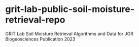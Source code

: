 # grit-lab-public-soil-moisture-retrieval-repo
GRIT Lab Soil Moisture Retrieval Algorithms and Data for JGR Biogeosciences Publication 2023
